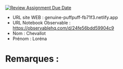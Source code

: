 [![Review Assignment Due Date](https://classroom.github.com/assets/deadline-readme-button-22041afd0340ce965d47ae6ef1cefeee28c7c493a6346c4f15d667ab976d596c.svg)](https://classroom.github.com/a/zNKu7jDa)
- URL site WEB : genuine-puffpuff-fb71f3.netlify.app
- URL Notebook Observable : https://observablehq.com/d/24fe56bdd59904c9
- Nom : Chevallot
- Prénom : Loréna

# Remarques :
